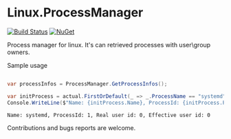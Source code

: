 # Linux.ProcessManager

[![Build Status](https://travis-ci.org/flamencist/ProcessManager.svg?branch=master)](https://travis-ci.org/flamencist/ProcessManager)
[![NuGet](https://img.shields.io/nuget/v/Linux.ProcessManager.svg)](https://www.nuget.org/packages/Linux.ProcessManager/)

Process manager for linux. It's can retrieved processes with user\group owners.

Sample usage

```cs

var processInfos = ProcessManager.GetProcessInfos();

var initProcess = actual.FirstOrDefault(_ => _.ProcessName == "systemd"); 
Console.WriteLine($"Name: {initProcess.Name}, ProcessId: {initProcess.Pid}, Real user id: {initProcess.Ruid}, Effective user id: {initProcess.Euid} ");

```

```
Name: systemd, ProcessId: 1, Real user id: 0, Effective user id: 0
```


Contributions and bugs reports are welcome.
